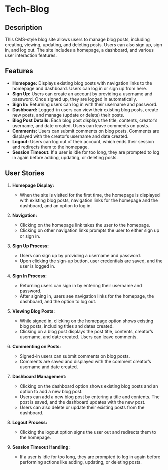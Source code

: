 # Tech-Blog


## Description

This CMS-style blog site allows users to manage blog posts, including creating, viewing, updating, and deleting posts. Users can also sign up, sign in, and log out. The site includes a homepage, a dashboard, and various user interaction features.

## Features

- **Homepage:** Displays existing blog posts with navigation links to the homepage and dashboard. Users can log in or sign up from here.
- **Sign Up:** Users can create an account by providing a username and password. Once signed up, they are logged in automatically.
- **Sign In:** Returning users can log in with their username and password.
- **Dashboard:** Logged-in users can view their existing blog posts, create new posts, and manage (update or delete) their posts.
- **Blog Post Details:** Each blog post displays the title, contents, creator’s username, and date created. Users can leave comments on posts.
- **Comments:** Users can submit comments on blog posts. Comments are displayed with the creator’s username and date created.
- **Logout:** Users can log out of their account, which ends their session and redirects them to the homepage.
- **Session Timeout:** If a user is idle for too long, they are prompted to log in again before adding, updating, or deleting posts.

## User Stories

1. **Homepage Display:**
   - When the site is visited for the first time, the homepage is displayed with existing blog posts, navigation links for the homepage and the dashboard, and an option to log in.

2. **Navigation:**
   - Clicking on the homepage link takes the user to the homepage.
   - Clicking on other navigation links prompts the user to either sign up or sign in.

3. **Sign Up Process:**
   - Users can sign up by providing a username and password.
   - Upon clicking the sign-up button, user credentials are saved, and the user is logged in.

4. **Sign In Process:**
   - Returning users can sign in by entering their username and password.
   - After signing in, users see navigation links for the homepage, the dashboard, and the option to log out.

5. **Viewing Blog Posts:**
   - While signed in, clicking on the homepage option shows existing blog posts, including titles and dates created.
   - Clicking on a blog post displays the post title, contents, creator’s username, and date created. Users can leave comments.

6. **Commenting on Posts:**
   - Signed-in users can submit comments on blog posts.
   - Comments are saved and displayed with the comment creator’s username and date created.

7. **Dashboard Management:**
   - Clicking on the dashboard option shows existing blog posts and an option to add a new blog post.
   - Users can add a new blog post by entering a title and contents. The post is saved, and the dashboard updates with the new post.
   - Users can also delete or update their existing posts from the dashboard.

8. **Logout Process:**
   - Clicking the logout option signs the user out and redirects them to the homepage.

9. **Session Timeout Handling:**
   - If a user is idle for too long, they are prompted to log in again before performing actions like adding, updating, or deleting posts.
